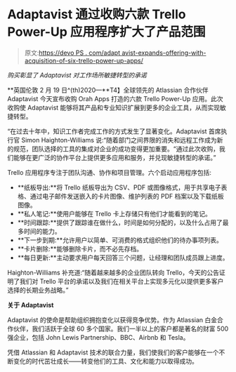 # Adaptavist 通过收购六款 Trello Power-Up 应用程序扩大了产品范围

> 原文:[https://devo PS . com/adapt avist-expands-offering-with-acquisition-of-six-trello-power-up-apps/](https://devops.com/adaptavist-expands-offering-with-acquisition-of-six-trello-power-up-apps/)

*购买彰显了 Adaptavist 对工作场所敏捷转型的承诺*

**英国伦敦 2 月 19 日^(th)2020—**T4】全球领先的 Atlassian 合作伙伴 Adaptavist 今天宣布收购 Orah Apps 打造的六款 Trello Power-Up 应用。此次收购使 Adaptavist 能够将其产品和专业知识扩展到更多的企业工具，从而实现敏捷转型。

“在过去十年中，知识工作者完成工作的方式发生了显著变化。Adaptavist 首席执行官 Simon Haighton-Williams 说:“随着部门之间界限的消失和远程工作成为新的规范，团队选择的工具的集成对企业的成功变得更加重要。“通过此次收购，我们能够在更广泛的协作平台上提供更多应用和服务，并兑现敏捷转型的承诺。”

Trello 应用程序专注于团队沟通、协作和项目管理。六个启动应用程序包括:

*   **纸板导出:**将 Trello 纸板导出为 CSV、PDF 或图像格式，用于共享电子表格、通过电子邮件发送嵌入的卡片图像、维护列表的 PDF 档案以及下载纸板图像。
*   **私人笔记:**使用户能够在 Trello 卡上存储只有他们才能看到的笔记。
*   **时间跟踪:**提供了跟踪谁在做什么，时间是如何分配的，以及什么占用了最多时间的能力。
*   **下一步到期:**允许用户以简单、可消费的格式组织他们的待办事项列表。
*   **卡片删除:**能够删除卡片，而不必先存档。
*   **每日更新:**主动要求用户每天回答三个问题，让经理和团队成员跟上进度。

Haighton-Williams 补充道:“随着越来越多的企业团队转向 Trello，今天的公告证明了我们对 Trello 平台的承诺以及我们在相关平台上实现多元化以提供更多客户选择的长期业务战略。”

**关于 Adaptavist**

Adaptavist 的使命是帮助组织拥抱变化以获得竞争优势。作为 Atlassian 白金合作伙伴，我们活跃于全球 60 多个国家。我们一半以上的客户都是著名的财富 500 强企业，包括 John Lewis Partnership、BBC、Airbnb 和 Tesla。

凭借 Atlassian 和 Adaptavist 技术的联合力量，我们使我们的客户能够在一个不断变化的时代茁壮成长——转变他们的工具、文化和能力以取得成功。